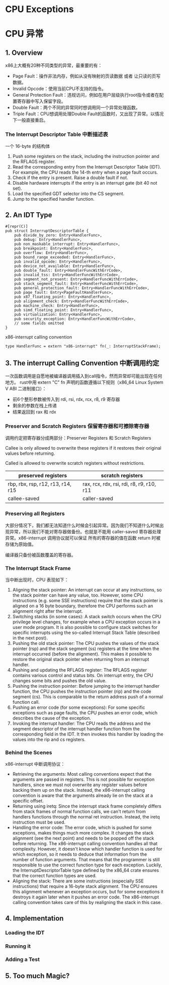 # CPU Exceptions
# CPU 异常

## 1. Overview
x86上大概有20种不同类型的异常，最重要的有：
- Page Fault：操作非法内存，例如从没有映射的页读数据 或者 让只读的页写数据。
- Invalid Opcode：使用当前CPU不支持的指令。
- General Protection Fault：违规访问，例如在用户层级执行root指令或者在配置寄存器中写入保留字段。
- Double Fault：两个不同的异常同时想调用同一个异常处理函数。
- Triple Fault：CPU想调用处理Double Fault的函数时，又出现了异常。以情况下一般直接重启。

### The Interrupt Descriptor Table 中断描述表
一个 16-byte 的结构体

1. Push some registers on the stack, including the instruction pointer and the RFLAGS register. 
2. Read the corresponding entry from the Interrupt Descriptor Table (IDT). For example, the CPU reads the 14-th entry when a page fault occurs.
3. Check if the entry is present. Raise a double fault if not.
4. Disable hardware interrupts if the entry is an interrupt gate (bit 40 not set).
5. Load the specified GDT selector into the CS segment.
6. Jump to the specified handler function.
## 2. An IDT Type
    #[repr(C)]
    pub struct InterruptDescriptorTable {
        pub divide_by_zero: Entry<HandlerFunc>,
        pub debug: Entry<HandlerFunc>,
        pub non_maskable_interrupt: Entry<HandlerFunc>,
        pub breakpoint: Entry<HandlerFunc>,
        pub overflow: Entry<HandlerFunc>,
        pub bound_range_exceeded: Entry<HandlerFunc>,
        pub invalid_opcode: Entry<HandlerFunc>,
        pub device_not_available: Entry<HandlerFunc>,
        pub double_fault: Entry<HandlerFuncWithErrCode>,
        pub invalid_tss: Entry<HandlerFuncWithErrCode>,
        pub segment_not_present: Entry<HandlerFuncWithErrCode>,
        pub stack_segment_fault: Entry<HandlerFuncWithErrCode>,
        pub general_protection_fault: Entry<HandlerFuncWithErrCode>,
        pub page_fault: Entry<PageFaultHandlerFunc>,
        pub x87_floating_point: Entry<HandlerFunc>,
        pub alignment_check: Entry<HandlerFuncWithErrCode>,
        pub machine_check: Entry<HandlerFunc>,
        pub simd_floating_point: Entry<HandlerFunc>,
        pub virtualization: Entry<HandlerFunc>,
        pub security_exception: Entry<HandlerFuncWithErrCode>,
        // some fields omitted
    }

x86-interrupt calling convention

    type HandlerFunc = extern "x86-interrupt" fn(_: InterruptStackFrame);

## 3. The interrupt Calling Convention 中断调用约定
一次函数调用是自愿地被编译器调用插入到call指令，然而异常却可能出现在任何地方。
rust中用 extern "C" fn 声明的函数遵循以下规则（x86_64 Linux System V ABI 二进制接口）：
- 前6个整形参数被传入到 rdi, rsi, rdx, rcx, r8, r9 寄存器
- 剩余的参数在栈上传递
- 结果返回到 rax 和 rdx

### Preserver and Scratch Registers 保留寄存器和可擦除寄存器
调用约定把寄存器分成两部分：Preserver Registers 和 Scratch Registers

Callee is only allowed to overwrite these registers if it restores their original values before returning. 

Called is allowed to overwrite scratch registers without restrictions.

preserved registers	|   scratch registers
---                 |   ---
rbp, rbx, rsp, r12, r13, r14, r15|  rax, rcx, rdx, rsi, rdi, r8, r9, r10, r11
callee-saved        |   caller-saved

### Preserving all Registers
大部分情况下，我们都无法知道什么时候会引起异常。因为我们不知道什么时候出现异常，所以我们不能对寄存器做备份。也就是不能用 caller-saved 寄存器处理异常。x86-interrupt 调用协议就可以保证 所有的寄存器的值在函数 return 时被存储为原始值。

编译器只备份被函数覆盖的寄存器。
### The Interrupt Stack Frame
当中断出现时，CPU 表现如下：
1. Aligning the stack pointer: An interrupt can occur at any instructions, so the stack pointer can have any value, too. However, some CPU instructions (e.g. some SSE instructions) require that the stack pointer is aligned on a 16 byte boundary, therefore the CPU performs such an alignment right after the interrupt.
2. Switching stacks (in some cases): A stack switch occurs when the CPU privilege level changes, for example when a CPU exception occurs in a user mode program. It is also possible to configure stack switches for specific interrupts using the so-called Interrupt Stack Table (described in the next post).
3. Pushing the old stack pointer: The CPU pushes the values of the stack pointer (rsp) and the stack segment (ss) registers at the time when the interrupt occurred (before the alignment). This makes it possible to restore the original stack pointer when returning from an interrupt handler.
4. Pushing and updating the RFLAGS register: The RFLAGS register contains various control and status bits. On interrupt entry, the CPU changes some bits and pushes the old value.
5. Pushing the instruction pointer: Before jumping to the interrupt handler function, the CPU pushes the instruction pointer (rip) and the code segment (cs). This is comparable to the return address push of a normal function call.
6. Pushing an error code (for some exceptions): For some specific exceptions such as page faults, the CPU pushes an error code, which describes the cause of the exception.
7. Invoking the interrupt handler: The CPU reads the address and the segment descriptor of the interrupt handler function from the corresponding field in the IDT. It then invokes this handler by loading the values into the rip and cs registers.
### Behind the Scenes
x86-interrupt 中断调用协议：
- Retrieving the arguments: Most calling conventions expect that the arguments are passed in registers. This is not possible for exception handlers, since we must not overwrite any register values before backing them up on the stack. Instead, the x86-interrupt calling convention is aware that the arguments already lie on the stack at a specific offset.
- Returning using iretq: Since the interrupt stack frame completely differs from stack frames of normal function calls, we can't return from handlers functions through the normal ret instruction. Instead, the iretq instruction must be used.
- Handling the error code: The error code, which is pushed for some exceptions, makes things much more complex. It changes the stack alignment (see the next point) and needs to be popped off the stack before returning. The x86-interrupt calling convention handles all that complexity. However, it doesn't know which handler function is used for which exception, so it needs to deduce that information from the number of function arguments. That means that the programmer is still responsible to use the correct function type for each exception. Luckily, the InterruptDescriptorTable type defined by the x86_64 crate ensures that the correct function types are used.
- Aligning the stack: There are some instructions (especially SSE instructions) that require a 16-byte stack alignment. The CPU ensures this alignment whenever an exception occurs, but for some exceptions it destroys it again later when it pushes an error code. The x86-interrupt calling convention takes care of this by realigning the stack in this case.
## 4. Implementation
### Loading the IDT
### Running it
### Adding a Test
## 5. Too much Magic?
